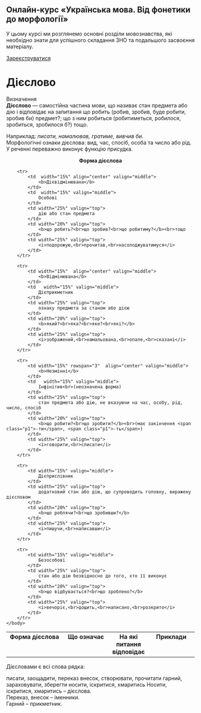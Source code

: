 <div class="banner">
  <h2 class="course">Онлайн-курс «Українська мова. Від фонетики до морфології»</h2>
  <p class="course-description">
     У цьому курсі ми розглянемо основні розділи мовознавства, які необхідно знати для успішного складання ЗНО та подальшого засвоєння матеріалу.<br>
  </p>
    <div class="button-wrapper">
        <a class="registration-button" target="_blank" href="http://bit.ly/2zuYUGS">Зареєструватися</a>
    </div>   
</div>

# Дiєслово

<div class="eoz-wrap">
<span class="eoz">Визначення</span>
<div class="eoz-text">
<strong>Дiєслово</strong> — самостiйна частина мови, що називає стан предмета або дiю i вiдповiдає на запитання <span class="p1">що робить</span> (<span class="p1">робив</span>, <span class="p1">зробив</span>, <span class="p1">буде робити</span>, <span class="p1">зробив би</span>) <span class="p1">предмет?</span>; <span class="p1">що з ним робиться</span> (<span class="p1">робитиметься</span>, <span class="p1">робилося</span>, <span class="p1">зробиться</span>, <span class="p1">зробилося б?</span>) тощо.
</div>
</div>


Наприклад: <i>писати, намалював, гратиме, вивчив би.</i><br>
Морфологiчнi ознаки дiєслова: вид, час, спосiб, особа та число або
рiд.<br>
У реченнi переважно виконує функцiю присудка.

<p style="text-align:center;"><b>Форма дієслова</b></p>


<table style="width: 100%;" align="center">
    <body>
        <tr>  
            <td width="30%" colspan="2" align="center" valign="top">
                <b>Форма дiєслова</b>
            </td>
            <td width="25%" align="center" valign="top">
                <b>Що означає</b>
            </td>  
            <td width="20%" align="center" valign="top">
                <b>На якi питання вiдповiдає</b>
            </td>  
            <td width="25%" align="center" valign="top">
                <b>Приклади</b>
            </td>                    
        </tr>

        <tr> 
        	<td  width="15%" align="center" valign="middle">
                <b>Дiєвiдмiнювана</b>
            </td> 
            <td  width="15%" valign="middle">
                Особовi
            </td>
            <td width="25%" valign="top">
                дiю або стан предмета
            </td>  
            <td width="20%" valign="top">
                <b>що робить?<br>що зробив?<br>що робитиму?</b><br>тощо
            </td>  
            <td width="25%" valign="top">
                <i>подорожую,<br>прочитав,<br>насолоджуватимуся</i>
            </td>                    
        </tr>

        <tr> 
        	<td width="15%"  align="center" valign="middle">
                <b>Вiдмiнювана</b>
            </td> 
            <td   width="15%" valign="middle">
                Дiєприкметник
            </td>
            <td width="25%" valign="top">
                ознаку предмета за станом або дiєю
            </td>  
            <td width="20%" valign="top">
                <b>який?<br>яка?<br>яке?<br>якi?</b>
            </td>  
            <td width="25%" valign="top">
                <i>зображений,<br>намальована,<br>опале,<br>сказанi</i>
            </td>                    
        </tr>

        <tr> 
        	<td width="15%" rowspan="3"  align="center" valign="middle">
                <b>Незмiннi</b>
            </td> 
            <td   width="15%" valign="middle">
                Iнфiнiтив<br>(неозначена форма)
            </td>
            <td width="25%" valign="top">
                стан предмета або дiю, не вказуючи на час, особу, рiд, число, спосiб
            </td>  
            <td width="20%" valign="top">
                <b>що робити?<br>що зробити?</b><br>(має закiнчення <span class="p1">-ти</span>, <span class="p1">-ть</span>)
            </td>  
            <td width="25%" valign="top">
                <i>говорити,<br>списати</i>
            </td>                    
        </tr>

        <tr>  
            <td width="15%" valign="middle">
                Дiєприслiвник
            </td>
            <td width="25%" valign="top">
                додатковий стан або дiю, що супроводить головну, виражену дiєсловом
            </td>  
            <td width="20%" valign="top">
                <b>що роблячи?<br>що зробивши?</b>
            </td>  
            <td width="25%" valign="top">
                <i>пишучи,<br>написавши</i>
            </td>                    
        </tr>

        <tr> 
            <td width="15%" valign="middle">
                Безособовi
            </td>
            <td width="25%" valign="top">
                стан або дiю безвiдносно до того, хто її виконує
            </td>  
            <td width="20%" valign="top">
                <b>що вiдбувається?<br>що зроблено?</b>
            </td>  
            <td width="25%" valign="top">
                <i>вечорiє,<br>дощить,<br>написано,<br>розкрито</i>
            </td>                    
        </tr>
    </body>
</table>

<quiz> 
    <question>
       <p>Дієсловами є всі слова рядка:</p>
           <answer>писати, заощадити, переказ</answer>
           <answer>внесок, створювати, прочитати</answer>
           <answer>гарний, зараховувати, зберегти</answer>
           <answer correct>носити, іскритися, хмаритись</answer>
      <explanation>
Носити, іскритися, хмаритись – дієслова.<br>
Переказ, внесок – іменники.<br>
Гарний – прикметник. 
</explanation>
    </question>
</quiz> 
